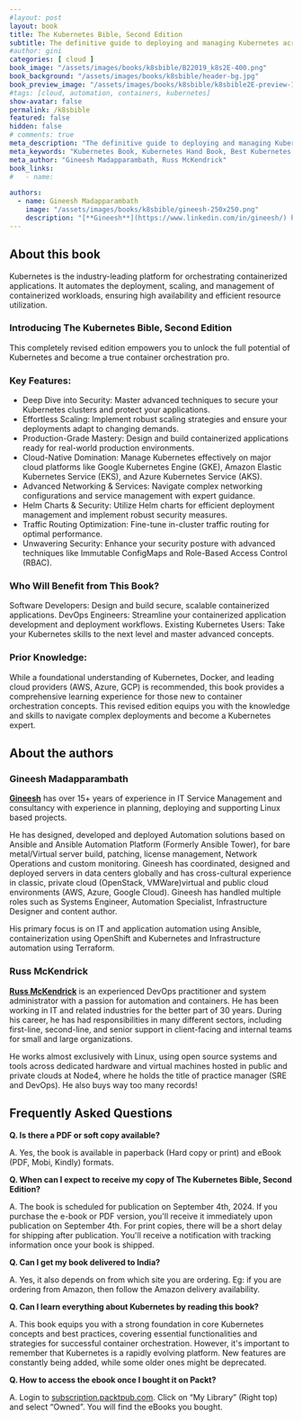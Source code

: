 ```yaml
---
#layout: post
layout: book
title: The Kubernetes Bible, Second Edition
subtitle: The definitive guide to deploying and managing Kubernetes across cloud and on-prem environments.
#author: gini
categories: [ cloud ]
book_image: "/assets/images/books/k8sbible/B22019_k8s2E-400.png"
book_background: "/assets/images/books/k8sbible/header-bg.jpg"
book_preview_image: "/assets/images/books/k8sbible/k8sbible2E-preview-1.png"
#tags: [cloud, automation, containers, kubernetes]
show-avatar: false
permalink: /k8sbible
featured: false
hidden: false
# comments: true
meta_description: "The definitive guide to deploying and managing Kubernetes across cloud and on-prem environments"
meta_keywords: "Kubernetes Book, Kubernetes Hand Book, Best Kubernetes Book, The Kubernetes Bible"
meta_author: "Gineesh Madapparambath, Russ McKendrick"
book_links:
#   - name:

authors:
  - name: Gineesh Madapparambath
    image: "/assets/images/books/k8sbible/gineesh-250x250.png"
    description: "[**Gineesh**](https://www.linkedin.com/in/gineesh/) has over 15+ years of experience in IT Service Management and consultancy with experience in planning, deploying and supporting Linux based projects."
---
```


## About this book

Kubernetes is the industry-leading platform for orchestrating containerized applications. It automates the deployment, scaling, and management of containerized workloads, ensuring high availability and efficient resource utilization.

### Introducing The Kubernetes Bible, Second Edition

This completely revised edition empowers you to unlock the full potential of Kubernetes and become a true container orchestration pro.

### Key Features:

- Deep Dive into Security: Master advanced techniques to secure your Kubernetes clusters and protect your applications.
- Effortless Scaling: Implement robust scaling strategies and ensure your deployments adapt to changing demands.
- Production-Grade Mastery: Design and build containerized applications ready for real-world production environments.
- Cloud-Native Domination: Manage Kubernetes effectively on major cloud platforms like Google Kubernetes Engine (GKE), Amazon Elastic Kubernetes Service (EKS), and Azure Kubernetes Service (AKS).
- Advanced Networking & Services: Navigate complex networking configurations and service management with expert guidance.
- Helm Charts & Security: Utilize Helm charts for efficient deployment management and implement robust security measures.
- Traffic Routing Optimization: Fine-tune in-cluster traffic routing for optimal performance.
- Unwavering Security: Enhance your security posture with advanced techniques like Immutable ConfigMaps and Role-Based Access Control (RBAC).

### Who Will Benefit from This Book?

Software Developers: Design and build secure, scalable containerized applications.
DevOps Engineers: Streamline your containerized application development and deployment workflows.
Existing Kubernetes Users: Take your Kubernetes skills to the next level and master advanced concepts.

### Prior Knowledge:

While a foundational understanding of Kubernetes, Docker, and leading cloud providers (AWS, Azure, GCP) is recommended, this book provides a comprehensive learning experience for those new to container orchestration concepts. This revised edition equips you with the knowledge and skills to navigate complex deployments and become a Kubernetes expert.

## About the authors

### Gineesh Madapparambath

[**Gineesh**](https://www.linkedin.com/in/gineesh/) has over 15+ years of experience in IT Service Management and consultancy with experience in planning, deploying and supporting Linux based projects.

He has designed, developed and deployed Automation solutions based on Ansible and Ansible Automation Platform (Formerly Ansible Tower), for bare metal/Virtual server build, patching, license management, Network Operations and custom monitoring. Gineesh has coordinated, designed and deployed servers in data centers globally and has cross-cultural experience in classic, private cloud (OpenStack, VMWare)virtual and public cloud environments (AWS, Azure, Google Cloud). Gineesh has handled multiple roles such as Systems Engineer, Automation Specialist, Infrastructure Designer and content author.

His primary focus is on IT and application automation using Ansible, containerization using OpenShift and Kubernetes and Infrastructure automation using Terraform.

### Russ McKendrick

[**Russ McKendrick**](https://www.linkedin.com/in/russmckendrick) is an experienced DevOps practitioner and system administrator with a passion for automation and containers. He has been working in IT and related industries for the better part of 30 years. During his career, he has had responsibilities in many different sectors, including first-line, second-line, and senior support in client-facing and internal teams for small and large organizations.

He works almost exclusively with Linux, using open source systems and tools across dedicated hardware and virtual machines hosted in public and private clouds at Node4, where he holds the title of practice manager (SRE and DevOps). He also buys way too many records!

## Frequently Asked Questions

**Q. Is there a PDF or soft copy available?**

A. Yes, the book is available in paperback (Hard copy or print) and eBook (PDF, Mobi, Kindly) formats.

**Q. When can I expect to receive my copy of The Kubernetes Bible, Second Edition?**

A. The book is scheduled for publication on September 4th, 2024. If you purchase the e-book or PDF version, you'll receive it immediately upon publication on September 4th. For print copies, there will be a short delay for shipping after publication. You'll receive a notification with tracking information once your book is shipped.

**Q. Can I get my book delivered to India?**

A. Yes, it also depends on from which site you are ordering. Eg: if you are ordering from Amazon, then follow the Amazon delivery availability.

**Q. Can I learn everything about Kubernetes by reading this book?**

A. This book equips you with a strong foundation in core Kubernetes concepts and best practices, covering essential functionalities and strategies for successful container orchestration. However, it's important to remember that Kubernetes is a rapidly evolving platform. New features are constantly being added, while some older ones might be deprecated.

**Q. How to access the ebook once I bought it on Packt?**

A. Login to [subscription.packtpub.com](https://subscription.packtpub.com). Click on “My Library” (Right top) and select “Owned”. You will find the eBooks you bought.